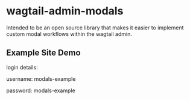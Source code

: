 # wagtail-admin-modals
Intended to be an open source library that makes it easier to implement custom modal workflows within the wagtail admin. 

## Example Site Demo

login details:

username: modals-example

password: modals-example